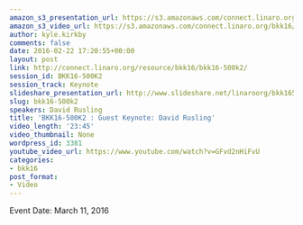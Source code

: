 ```yaml
---
amazon_s3_presentation_url: https://s3.amazonaws.com/connect.linaro.org/bkk16/Presentations/Friday/BKK16-500K2.pdf
amazon_s3_video_url: https://s3.amazonaws.com/connect.linaro.org/bkk16/Videos/Friday/BKK16-500K2%20David%20Rusling%20keynote.mp4
author: kyle.kirkby
comments: false
date: 2016-02-22 17:20:55+00:00
layout: post
link: http://connect.linaro.org/resource/bkk16/bkk16-500k2/
session_id: BKK16-500K2
session_track: Keynote
slideshare_presentation_url: http://www.slideshare.net/linaroorg/bkk16500k2-cto-talk-the-end-to-end-story
slug: bkk16-500k2
speakers: David Rusling
title: 'BKK16-500K2 : Guest Keynote: David Rusling'
video_length: '23:45'
video_thumbnail: None
wordpress_id: 3381
youtube_video_url: https://www.youtube.com/watch?v=GFvd2nHiFvU
categories:
- bkk16
post_format:
- Video
---
```


Event Date: March 11, 2016

